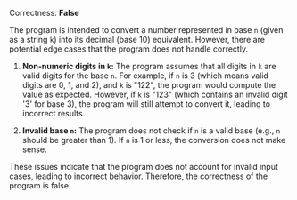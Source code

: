 Correctness: **False**

The program is intended to convert a number represented in base `n` (given as a string `k`) into its decimal (base 10) equivalent. However, there are potential edge cases that the program does not handle correctly.

1. **Non-numeric digits in `k`:** The program assumes that all digits in `k` are valid digits for the base `n`. For example, if `n` is 3 (which means valid digits are 0, 1, and 2), and `k` is "122", the program would compute the value as expected. However, if `k` is "123" (which contains an invalid digit '3' for base 3), the program will still attempt to convert it, leading to incorrect results.

2. **Invalid base `n`:** The program does not check if `n` is a valid base (e.g., `n` should be greater than 1). If `n` is 1 or less, the conversion does not make sense.

These issues indicate that the program does not account for invalid input cases, leading to incorrect behavior. Therefore, the correctness of the program is false.